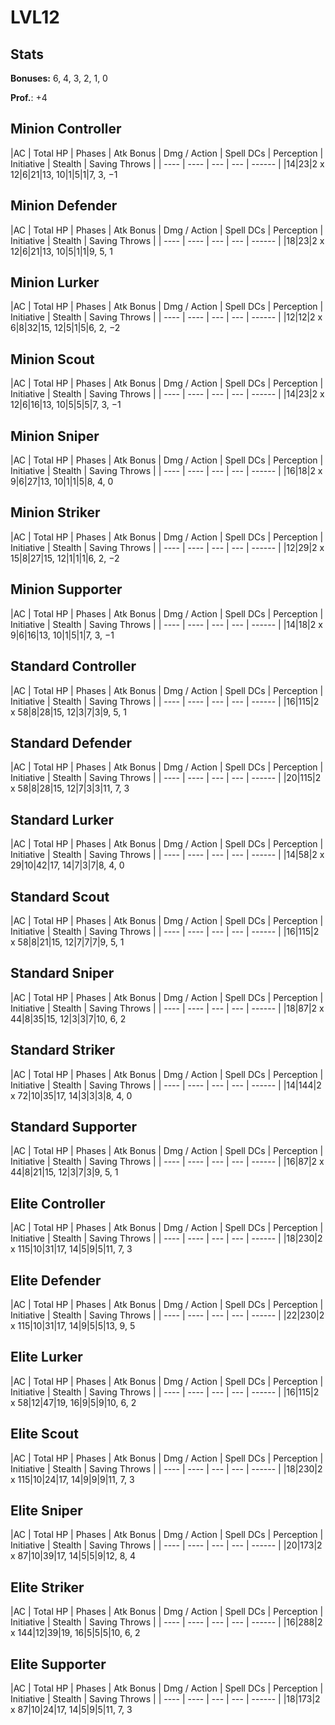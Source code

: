 # LVL12
## Stats
**Bonuses:**
6, 4, 3, 2, 1, 0

**Prof.**: +4
## Minion Controller
|AC  | Total HP  | Phases | Atk Bonus | Dmg / Action | Spell DCs | Perception | Initiative | Stealth | Saving Throws |
| ---- | ---- | --- | --- | ------ |
|14|23|2 x 12|6|21|13, 10|1|5|1|7, 3, −1
## Minion Defender
|AC  | Total HP  | Phases | Atk Bonus | Dmg / Action | Spell DCs | Perception | Initiative | Stealth | Saving Throws |
| ---- | ---- | --- | --- | ------ |
|18|23|2 x 12|6|21|13, 10|5|1|1|9, 5, 1
## Minion Lurker
|AC  | Total HP  | Phases | Atk Bonus | Dmg / Action | Spell DCs | Perception | Initiative | Stealth | Saving Throws |
| ---- | ---- | --- | --- | ------ |
|12|12|2 x 6|8|32|15, 12|5|1|5|6, 2, −2
## Minion Scout
|AC  | Total HP  | Phases | Atk Bonus | Dmg / Action | Spell DCs | Perception | Initiative | Stealth | Saving Throws |
| ---- | ---- | --- | --- | ------ |
|14|23|2 x 12|6|16|13, 10|5|5|5|7, 3, −1
## Minion Sniper
|AC  | Total HP  | Phases | Atk Bonus | Dmg / Action | Spell DCs | Perception | Initiative | Stealth | Saving Throws |
| ---- | ---- | --- | --- | ------ |
|16|18|2 x 9|6|27|13, 10|1|1|5|8, 4, 0
## Minion Striker
|AC  | Total HP  | Phases | Atk Bonus | Dmg / Action | Spell DCs | Perception | Initiative | Stealth | Saving Throws |
| ---- | ---- | --- | --- | ------ |
|12|29|2 x 15|8|27|15, 12|1|1|1|6, 2, −2
## Minion Supporter
|AC  | Total HP  | Phases | Atk Bonus | Dmg / Action | Spell DCs | Perception | Initiative | Stealth | Saving Throws |
| ---- | ---- | --- | --- | ------ |
|14|18|2 x 9|6|16|13, 10|1|5|1|7, 3, −1
## Standard Controller
|AC  | Total HP  | Phases | Atk Bonus | Dmg / Action | Spell DCs | Perception | Initiative | Stealth | Saving Throws |
| ---- | ---- | --- | --- | ------ |
|16|115|2 x 58|8|28|15, 12|3|7|3|9, 5, 1
## Standard Defender
|AC  | Total HP  | Phases | Atk Bonus | Dmg / Action | Spell DCs | Perception | Initiative | Stealth | Saving Throws |
| ---- | ---- | --- | --- | ------ |
|20|115|2 x 58|8|28|15, 12|7|3|3|11, 7, 3
## Standard Lurker
|AC  | Total HP  | Phases | Atk Bonus | Dmg / Action | Spell DCs | Perception | Initiative | Stealth | Saving Throws |
| ---- | ---- | --- | --- | ------ |
|14|58|2 x 29|10|42|17, 14|7|3|7|8, 4, 0
## Standard Scout
|AC  | Total HP  | Phases | Atk Bonus | Dmg / Action | Spell DCs | Perception | Initiative | Stealth | Saving Throws |
| ---- | ---- | --- | --- | ------ |
|16|115|2 x 58|8|21|15, 12|7|7|7|9, 5, 1
## Standard Sniper
|AC  | Total HP  | Phases | Atk Bonus | Dmg / Action | Spell DCs | Perception | Initiative | Stealth | Saving Throws |
| ---- | ---- | --- | --- | ------ |
|18|87|2 x 44|8|35|15, 12|3|3|7|10, 6, 2
## Standard Striker
|AC  | Total HP  | Phases | Atk Bonus | Dmg / Action | Spell DCs | Perception | Initiative | Stealth | Saving Throws |
| ---- | ---- | --- | --- | ------ |
|14|144|2 x 72|10|35|17, 14|3|3|3|8, 4, 0
## Standard Supporter
|AC  | Total HP  | Phases | Atk Bonus | Dmg / Action | Spell DCs | Perception | Initiative | Stealth | Saving Throws |
| ---- | ---- | --- | --- | ------ |
|16|87|2 x 44|8|21|15, 12|3|7|3|9, 5, 1
## Elite Controller
|AC  | Total HP  | Phases | Atk Bonus | Dmg / Action | Spell DCs | Perception | Initiative | Stealth | Saving Throws |
| ---- | ---- | --- | --- | ------ |
|18|230|2 x 115|10|31|17, 14|5|9|5|11, 7, 3
## Elite Defender
|AC  | Total HP  | Phases | Atk Bonus | Dmg / Action | Spell DCs | Perception | Initiative | Stealth | Saving Throws |
| ---- | ---- | --- | --- | ------ |
|22|230|2 x 115|10|31|17, 14|9|5|5|13, 9, 5
## Elite Lurker
|AC  | Total HP  | Phases | Atk Bonus | Dmg / Action | Spell DCs | Perception | Initiative | Stealth | Saving Throws |
| ---- | ---- | --- | --- | ------ |
|16|115|2 x 58|12|47|19, 16|9|5|9|10, 6, 2
## Elite Scout
|AC  | Total HP  | Phases | Atk Bonus | Dmg / Action | Spell DCs | Perception | Initiative | Stealth | Saving Throws |
| ---- | ---- | --- | --- | ------ |
|18|230|2 x 115|10|24|17, 14|9|9|9|11, 7, 3
## Elite Sniper
|AC  | Total HP  | Phases | Atk Bonus | Dmg / Action | Spell DCs | Perception | Initiative | Stealth | Saving Throws |
| ---- | ---- | --- | --- | ------ |
|20|173|2 x 87|10|39|17, 14|5|5|9|12, 8, 4
## Elite Striker
|AC  | Total HP  | Phases | Atk Bonus | Dmg / Action | Spell DCs | Perception | Initiative | Stealth | Saving Throws |
| ---- | ---- | --- | --- | ------ |
|16|288|2 x 144|12|39|19, 16|5|5|5|10, 6, 2
## Elite Supporter
|AC  | Total HP  | Phases | Atk Bonus | Dmg / Action | Spell DCs | Perception | Initiative | Stealth | Saving Throws |
| ---- | ---- | --- | --- | ------ |
|18|173|2 x 87|10|24|17, 14|5|9|5|11, 7, 3
